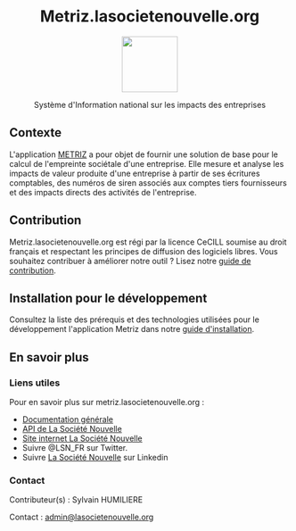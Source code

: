 <h1 align="center">Metriz.lasocietenouvelle.org</h1>
<p align="center">
    <img src="https://lasocietenouvelle.org/logo.svg" height="100px">  
</p>

<p align="center">
   Système d'Information national sur les impacts des entreprises 
</p>


## Contexte
L'application [METRIZ](https://metriz.lasocietenouvelle.org/) a pour objet de fournir une solution de base pour le calcul de l'empreinte sociétale d'une entreprise.
Elle mesure et analyse les impacts de valeur produite d'une entreprise à partir de ses écritures comptables, des numéros de siren associés aux comptes tiers fournisseurs et des impacts directs des activités de l'entreprise.

## Contribution

Metriz.lasocietenouvelle.org est régi par la licence CeCILL soumise au droit français et respectant les principes de diffusion des logiciels libres. 
Vous souhaitez contribuer à améliorer notre outil ? Lisez notre [guide de contribution](https://github.com/La-Societe-Nouvelle/LaSocieteNouvelle-METRIZ-WebApp/blob/opensource/CONTRIBUTING.md).

## Installation pour le développement

Consultez la liste des prérequis et des technologies utilisées pour le développement l'application Metriz dans notre [guide d'installation](https://github.com/La-Societe-Nouvelle/LaSocieteNouvelle-METRIZ-WebApp/blob/opensource/INSTALL.md).

## En savoir plus

### Liens utiles
Pour en savoir plus sur metriz.lasocietenouvelle.org  :

* [Documentation générale](https://docs.lasocietenouvelle.org/)
* [API de La Société Nouvelle](https://github.com/La-Societe-Nouvelle/LaSocieteNouvelle-API)
* [Site internet La Société Nouvelle](https://lasocietenouvelle.org/)
* Suivre @LSN_FR sur Twitter.
* Suivre [La Société Nouvelle](https://www.linkedin.com/company/la-societe-nouvelle/) sur Linkedin

### Contact
Contributeur(s) : Sylvain HUMILIERE

Contact : admin@lasocietenouvelle.org


